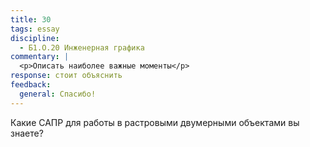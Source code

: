 ```yaml
---
title: 30
tags: essay
discipline:
  - Б1.О.20 Инженерная графика
commentary: |
  <p>Описать наиболее важные моменты</p>
response: стоит объяснить
feedback:
  general: Cпасибо!
---
```


Какие САПР для работы в растровыми двумерными объектами вы знаете?